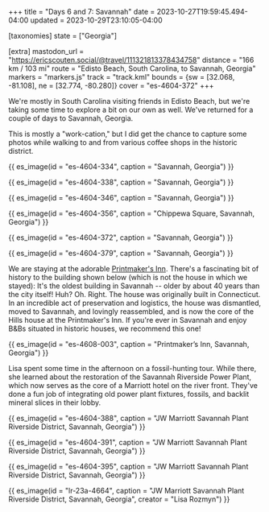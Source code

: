 +++
title = "Days 6 and 7: Savannah"
date = 2023-10-27T19:59:45.494-04:00
updated = 2023-10-29T23:10:05-04:00

[taxonomies]
state = ["Georgia"]

[extra]
mastodon_url = "https://ericscouten.social/@travel/111321813378434758"
distance = "166 km / 103 mi"
route = "Edisto Beach, South Carolina, to Savannah, Georgia"
markers = "markers.js"
track = "track.kml"
bounds = {sw = [32.068, -81.108], ne = [32.774, -80.280]}
cover = "es-4604-372"
+++

We're mostly in South Carolina visiting friends in Edisto Beach, but we're taking some time to explore a bit on our own as well. We've returned for a couple of days to Savannah, Georgia.

<!-- more -->

This is mostly a "work-cation," but I did get the chance to capture some photos while walking to and from various coffee shops in the historic district.

{{ es_image(id = "es-4604-334", caption = "Savannah, Georgia") }}

{{ es_image(id = "es-4604-338", caption = "Savannah, Georgia") }}

{{ es_image(id = "es-4604-346", caption = "Savannah, Georgia") }}

{{ es_image(id = "es-4604-356", caption = "Chippewa Square, Savannah, Georgia") }}

{{ es_image(id = "es-4604-372", caption = "Savannah, Georgia") }}

{{ es_image(id = "es-4604-379", caption = "Savannah, Georgia") }}

We are staying at the adorable [Printmaker's Inn](http://printmakersinn.com). There's a fascinating bit of history to the building shown below (which is not the house in which we stayed): It's the oldest building in Savannah -- older by about 40 years than the city itself! Huh? Oh. Right. The house was originally built in Connecticut. In an incredible act of preservation and logistics, the house was dismantled, moved to Savannah, and lovingly reassembled, and is now the core of the Hills house at the Printmaker's Inn. If you're ever in Savannah and enjoy B&Bs situated in historic houses, we recommend this one!

{{ es_image(id = "es-4608-003", caption = "Printmaker’s Inn, Savannah, Georgia") }}

Lisa spent some time in the afternoon on a fossil-hunting tour. While there, she learned about the restoration of the Savannah Riverside Power Plant, which now serves as the core of a Marriott hotel on the river front. They've done a fun job of integrating old power plant fixtures, fossils, and backlit mineral slices in their lobby.

{{ es_image(id = "es-4604-388", caption = "JW Marriott Savannah Plant Riverside District, Savannah, Georgia") }}

{{ es_image(id = "es-4604-391", caption = "JW Marriott Savannah Plant Riverside District, Savannah, Georgia") }}

{{ es_image(id = "es-4604-395", caption = "JW Marriott Savannah Plant Riverside District, Savannah, Georgia") }}

{{ es_image(id = "lr-23a-4664", caption = "JW Marriott Savannah Plant Riverside District, Savannah, Georgia", creator = "Lisa Rozmyn") }}
